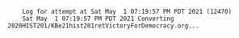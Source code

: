         Log for attempt at Sat May  1 07:19:57 PM PDT 2021 (12470)
        Sat May  1 07:19:57 PM PDT 2021 Converting 2020HIST201/KBe21hist201retVictoryForDemocracy.org...
